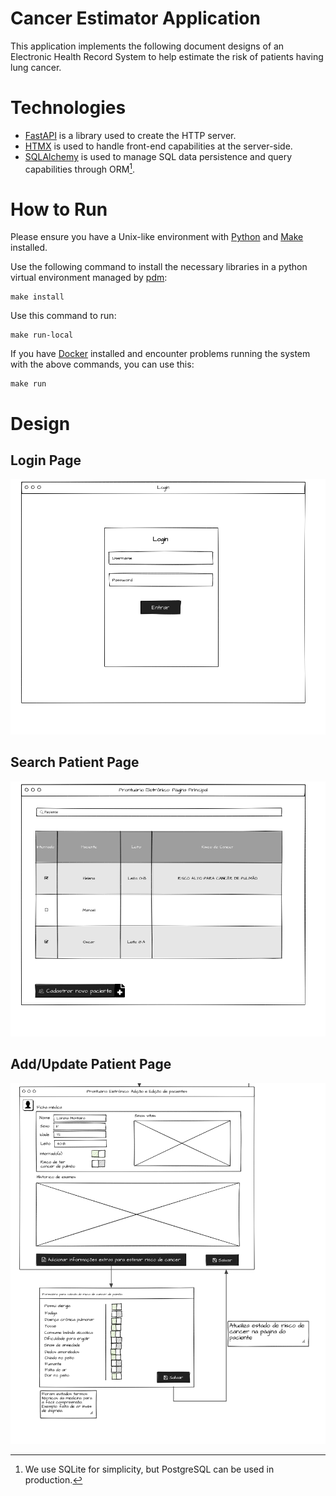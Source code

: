 # Cancer Estimator Application

This application implements the following document designs of an Electronic Health Record System to help estimate the risk of patients having lung cancer.

# Technologies

- [FastAPI] is a library used to create the HTTP server.
- [HTMX] is used to handle front-end capabilities at the server-side.
- [SQLAlchemy] is used to manage SQL data persistence and query capabilities through ORM[^1].

[FastAPI]: https://fastapi.tiangolo.com/
[HTMX]: https://htmx.org/
[SQLAlchemy]: https://www.sqlalchemy.org/
[^1]: We use SQLite for simplicity, but PostgreSQL can be used in production.

# How to Run

Please ensure you have a Unix-like environment with [Python] and [Make] installed.

Use the following command to install the necessary libraries in a
python virtual environment managed by [pdm]:

```shell
make install
```

Use this command to run:

```shell
make run-local
```

If you have [Docker] installed and encounter problems running the system with the above commands, you can use this:

```shell
make run
```

[Python]: https://www.python.org/
[Make]: https://www.gnu.org/software/make/manual/make.html
[Docker]: https://www.docker.com/
[pdm]: https://pdm-project.org/

# Design

## Login Page

![](docs/wireframe/login.png)

## Search Patient Page

![](docs/wireframe/main.png)

## Add/Update Patient Page

![](docs/wireframe/add_or_edit_user.png)
